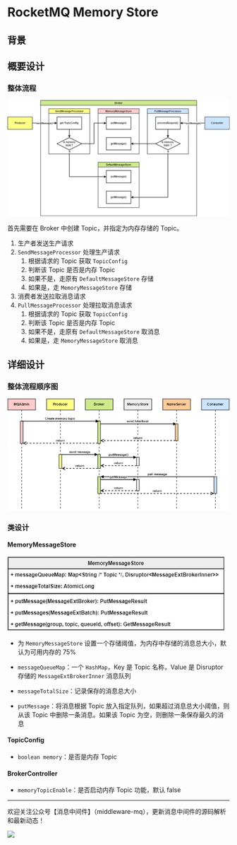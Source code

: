 # RocketMQ Memory Store

## 背景


## 概要设计

### 整体流程

![](https://raw.githubusercontent.com/HScarb/knowledge/master/assets/rocketmq_memory_store_process.drawio.png)

首先需要在 Broker 中创建 Topic，并指定为内存存储的 Topic。

1. 生产者发送生产请求
2. `SendMessageProcessor` 处理生产请求
   1. 根据请求的 Topic 获取 `TopicConfig`
   2. 判断该 Topic 是否是内存 Topic
   3. 如果不是，走原有 `DefaultMessageStore` 存储
   4. 如果是，走 `MemoryMessageStore` 存储
3. 消费者发送拉取消息请求
4. `PullMessageProcessor` 处理拉取消息请求
   1. 根据请求的 Topic 获取 `TopicConfig`
   2. 判断该 Topic 是否是内存 Topic
   3. 如果不是，走原有 `DefaultMessageStore` 取消息
   4. 如果是，走 `MemoryMessageStore` 取消息

## 详细设计

### 整体流程顺序图

![](https://raw.githubusercontent.com/HScarb/knowledge/master/assets/rocketmq_memory_sequence.drawio.png)

### 类设计

#### MemoryMessageStore

![](https://raw.githubusercontent.com/HScarb/knowledge/master/assets/rocketmq_memory_store_class.drawio.png)

* 为 `MemoryMessageStore` 设置一个存储阈值，为内存中存储的消息总大小，默认为可用内存的 75%
* `messageQueueMap`：一个 `HashMap`，Key 是 Topic 名称，Value 是 Disruptor 存储的 `MessageExtBrokerInner` 消息队列
* `messageTotalSize`：记录保存的消息总大小

* `putMessage`：将消息根据 Topic 放入指定队列，如果超过消息总大小阈值，则从该 Topic 中删除一条消息。如果该 Topic 为空，则删除一条保存最久的消息

#### TopicConfig

* `boolean memory`：是否是内存 Topic

#### BrokerController

* `memoryTopicEnable`：是否启动内存 Topic 功能，默认 false



---

欢迎关注公众号【消息中间件】（middleware-mq），更新消息中间件的源码解析和最新动态！

![](https://scarb-images.oss-cn-hangzhou.aliyuncs.com/img/202205170102971.jpg)
